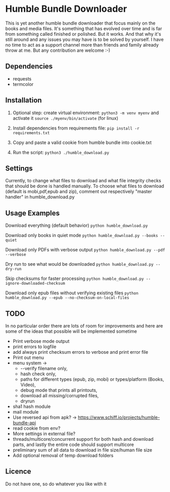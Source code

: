 # Humble Bundle Downloader

This is yet another humble bundle downloader that focus mainly on the books and media files.
It's something that has evolved over time and is far from something called finished or polished.
But it works. And that why it's still around and any issues you may have is to be solved by yourself.
I have no time to act as a support channel more than friends and family already throw at me.
But any contribution are welcome :-)

## Dependencies

- requests
- termcolor

## Installation

1. Optional step: create virtual environment:
`python3 -m venv myenv`
and activate it `source ./myenv/bin/activate` (for linux)

2. Install dependencies from requirements file:
`pip install -r requirements.txt`

3. Copy and paste a valid cookie from humble bundle into cookie.txt
4. Run the script:
`python3 ./humble_download.py`

## Settings

Currently, to change what files to download and what file integrity checks that should be done is handled manually.
To choose what files to download (default is mobi,pdf,epub and zip), comment out respectively "master handler" in humble_download.py

## Usage Examples
Download everything (default behavior)
`python humble_download.py`

Download only books in quiet mode
`python humble_download.py --books --quiet`

Download only PDFs with verbose output
`python humble_download.py --pdf --verbose`

Dry run to see what would be downloaded
`python humble_download.py --dry-run`

Skip checksums for faster processing
`python humble_download.py --ignore-downloaded-checksum`

Download only epub files without verifying existing files
`python humble_download.py --epub --no-checksum-on-local-files`

## TODO

In no particular order there are lots of room for improvements and here are some of the ideas that possible will be implemented sometime

- Print verbose mode output
- print errors to logfile
- add always print checksum errors to verbose and print error file
- Print out menu
- menu system ->
  - --verify filename only,
  - hash check only,
  - paths for different types (epub, zip, mobi) or types/platform (Books, Video),
  - debug mode that prints all printouts,
  - download all missing/corrupted files,
  - dryrun
- sha1 hash module
- mail module
- Use reversed api from apk? -> https://www.schiff.io/projects/humble-bundle-api
- read cookie from env?
- More settings in external file?
- threads/multicore/concurrent support for both hash and download parts, and lastly the entire code should support multicore
- preliminary sum of all data to download in file size/human file size
- Add optional removal of temp download folders

## Licence

Do not have one, so do whatever you like with it
